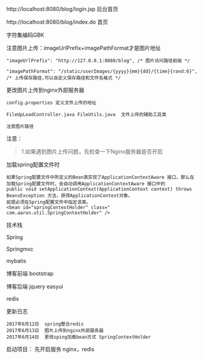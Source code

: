 http://localhost:8080/blog/login.jsp 后台首页

http://localhost:8080/blog/index.do 首页

字符集编码GBK

注意图片上传：imageUrlPrefix+imagePathFormat才是图片地址

	"imageUrlPrefix": "http://127.0.0.1:8080/blog", /* 图片访问路径前缀 */
	
	"imagePathFormat": "/static/userImages/{yyyy}{mm}{dd}/{time}{rand:6}", /* 上传保存路径,可以自定义保存路径和文件名格式 */

更改图片上传到nginx外部服务器

	config.properties 定义文件上传的地址
	
	FileUpLoadController.java FileUtils.java  文件上传的辅助工具类
	
	注意图片路径


注意：

> 1.如果遇到图片上传问题，先检查一下Nginx服务器是否开启
> 
	
加载spring配置文件时

    如果Spring配置文件中所定义的Bean类实现了ApplicationContextAware 接口，那么在加载Spring配置文件时，会自动调用ApplicationContextAware 接口中的
    public void setApplicationContext(ApplicationContext context) throws BeansException 方法，获得ApplicationContext对象。
    前提必须在Spring配置文件中指定该类。 
	<bean id="springContextHolder" class=" com.aaron.util.SpringContextHolder" />  


技术栈

Spring

Springmvc

mybatis

博客前端 bootstrap

博客后端 jquery easyui

redis

更新日志

	2017年6月12日	spring整合redis
	2017年6月13日	图片上传到nginx外部服务器
	2017年6月14日	更改sping加载bean方式 SpringContextHolder

启动项目：
	先开启服务 nginx，redis